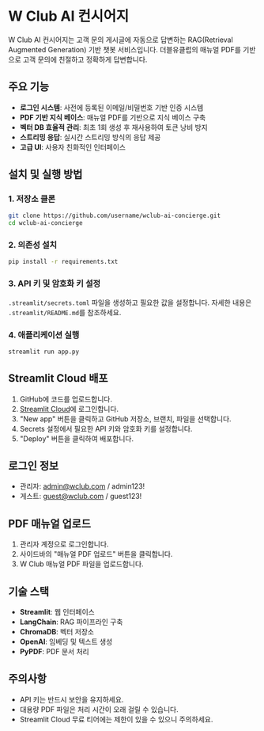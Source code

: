 # W Club AI 컨시어지

W Club AI 컨시어지는 고객 문의 게시글에 자동으로 답변하는 RAG(Retrieval Augmented Generation) 기반 챗봇 서비스입니다. 더블유클럽의 매뉴얼 PDF를 기반으로 고객 문의에 친절하고 정확하게 답변합니다.

## 주요 기능

- **로그인 시스템**: 사전에 등록된 이메일/비밀번호 기반 인증 시스템
- **PDF 기반 지식 베이스**: 매뉴얼 PDF를 기반으로 지식 베이스 구축
- **벡터 DB 효율적 관리**: 최초 1회 생성 후 재사용하여 토큰 낭비 방지
- **스트리밍 응답**: 실시간 스트리밍 방식의 응답 제공
- **고급 UI**: 사용자 친화적인 인터페이스

## 설치 및 실행 방법

### 1. 저장소 클론

```bash
git clone https://github.com/username/wclub-ai-concierge.git
cd wclub-ai-concierge
```

### 2. 의존성 설치

```bash
pip install -r requirements.txt
```

### 3. API 키 및 암호화 키 설정

`.streamlit/secrets.toml` 파일을 생성하고 필요한 값을 설정합니다. 자세한 내용은 `.streamlit/README.md`를 참조하세요.

### 4. 애플리케이션 실행

```bash
streamlit run app.py
```

## Streamlit Cloud 배포

1. GitHub에 코드를 업로드합니다.
2. [Streamlit Cloud](https://share.streamlit.io/)에 로그인합니다.
3. "New app" 버튼을 클릭하고 GitHub 저장소, 브랜치, 파일을 선택합니다.
4. Secrets 설정에서 필요한 API 키와 암호화 키를 설정합니다.
5. "Deploy" 버튼을 클릭하여 배포합니다.

## 로그인 정보

- 관리자: admin@wclub.com / admin123!
- 게스트: guest@wclub.com / guest123!

## PDF 매뉴얼 업로드

1. 관리자 계정으로 로그인합니다.
2. 사이드바의 "매뉴얼 PDF 업로드" 버튼을 클릭합니다.
3. W Club 매뉴얼 PDF 파일을 업로드합니다.

## 기술 스택

- **Streamlit**: 웹 인터페이스
- **LangChain**: RAG 파이프라인 구축
- **ChromaDB**: 벡터 저장소
- **OpenAI**: 임베딩 및 텍스트 생성
- **PyPDF**: PDF 문서 처리

## 주의사항

- API 키는 반드시 보안을 유지하세요.
- 대용량 PDF 파일은 처리 시간이 오래 걸릴 수 있습니다.
- Streamlit Cloud 무료 티어에는 제한이 있을 수 있으니 주의하세요. 